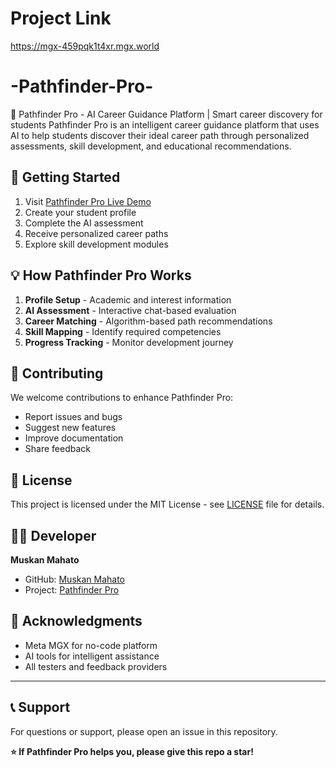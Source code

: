 # Project Link
https://mgx-459pqk1t4xr.mgx.world 

# -Pathfinder-Pro-
🎯 Pathfinder Pro - AI Career Guidance Platform | Smart career discovery for students  Pathfinder Pro is an intelligent career guidance platform that uses AI to help students discover their ideal career path through personalized assessments, skill development, and educational recommendations.

## 🚀 Getting Started
1. Visit [Pathfinder Pro Live Demo](https://mgx-459pqk1t4xr.mgx.world/)
2. Create your student profile
3. Complete the AI assessment
4. Receive personalized career paths
5. Explore skill development modules

## 💡 How Pathfinder Pro Works
1. **Profile Setup** - Academic and interest information
2. **AI Assessment** - Interactive chat-based evaluation
3. **Career Matching** - Algorithm-based path recommendations
4. **Skill Mapping** - Identify required competencies
5. **Progress Tracking** - Monitor development journey

## 🤝 Contributing
We welcome contributions to enhance Pathfinder Pro:
- Report issues and bugs
- Suggest new features
- Improve documentation
- Share feedback

## 📄 License
This project is licensed under the MIT License - see [LICENSE](LICENSE) file for details.

## 👨‍💻 Developer
**Muskan Mahato**  
- GitHub: [Muskan Mahato](https://github.com/MuskanMahato-00/-Pathfinder-Pro-/commits?author=MuskanMahato-00)
- Project: [Pathfinder Pro ](https://mgx-459pqk1t4xr.mgx.world/)

## 🙏 Acknowledgments
- Meta MGX for no-code platform
- AI tools for intelligent assistance
- All testers and feedback providers

---

## 📞 Support
For questions or support, please open an issue in this repository.

**⭐ If Pathfinder Pro helps you, please give this repo a star!**
